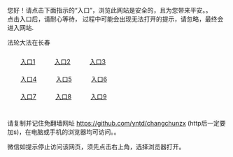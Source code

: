 您好！请点击下面指示的“入口”，浏览此网站是安全的，且为您带来平安。。 <br/>
点击入口后，请耐心等待， 过程中可能会出现无法打开的提示，请忽略，最终会进入网站. </br>

法轮大法在长春<br/>
<div style="padding:10px"><a style="margin:20px" target="_blank" href="https://d1evd2tgcg8ytg.cloudfront.net/2Qpsp?cfviruy" id="ccLink1" rel="nofollow">入口1</a> <a target="_blank" style="margin:20px" href="https://d2u0xe8cbvg7n6.cloudfront.net/2Qpsp?nwlgui" id="ccLink2" rel="nofollow">入口2</a> <a style="margin:20px" target="_blank" href="https://d1ogzyxock68q2.cloudfront.net/2Qpsp?mmbkt" id="ccLink3" rel="nofollow">入口3</a></div>

<div style="padding:10px" ><a style="margin:20px" target="_blank" href="https://d1evd2tgcg8ytg.cloudfront.net/2Qpsp?cfviruy" id="ccLink4" rel="nofollow">入口4</a> <a style="margin:20px" href="https://d2u0xe8cbvg7n6.cloudfront.net/2Qpsp?nwlgui" target="_blank" id="ccLink5" rel="nofollow">入口5</a> <a style="margin:20px" href="https://d1ogzyxock68q2.cloudfront.net/2Qpsp?mmbkt" target="_blank" id="ccLink6" rel="nofollow">入口6</a></div>

<div style="padding:10px"><a style="margin:20px" target="_blank" href="https://d1evd2tgcg8ytg.cloudfront.net/2Qpsp?cfviruy" id="ccLink7" rel="nofollow">入口7</a> <a style="margin:20px" href="https://d2u0xe8cbvg7n6.cloudfront.net/2Qpsp?nwlgui" target="_blank" id="ccLink8" rel="nofollow">入口8</a> <a style="margin:20px" target="_blank" href="https://d1ogzyxock68q2.cloudfront.net/2Qpsp?mmbkt" id="ccLink9" rel="nofollow">入口9</a></div>

<br/>



请复制并记住免翻墙网址 https://github.com/yntd/changchunzx (http后一定要加s)，在电脑或手机的浏览器均可访问。。<br/>

微信如提示停止访问该网页，须先点击右上角，选择浏览器打开。

